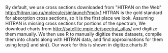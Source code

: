 By default, we use cross sections downloaded from "HITRAN on the Web"
http://hitran.iao.ru/molecule/simlaunch?mol=1
HITRAN is the gold standard for absorption cross sections, so it is the first place we look. 
Assuming HITRAN is missing cross sections for portions of the spectrum,
We download charts from http://satellite.mpic.de/spectral_atlas/ and digitize them manually. 
We then use R to manually digitize these datasets,
  compile them into charts along with HITRAN data,
  and find approximations for them using lerp() and sin(). 
Our work for this is shown in digitize.charts.R